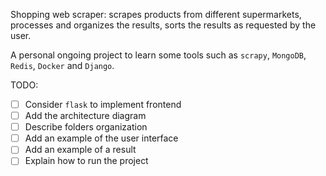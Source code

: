Shopping web scraper: scrapes products from different supermarkets, processes
and organizes the results, sorts the results as requested by the user.

A personal ongoing project to learn some tools such as `scrapy`, `MongoDB`, 
`Redis`, `Docker` and `Django`.

TODO: 
  - [ ] Consider `flask` to implement frontend
  - [ ] Add the architecture diagram
  - [ ] Describe folders organization
  - [ ] Add an example of the user interface
  - [ ] Add an example of a result
  - [ ] Explain how to run the project